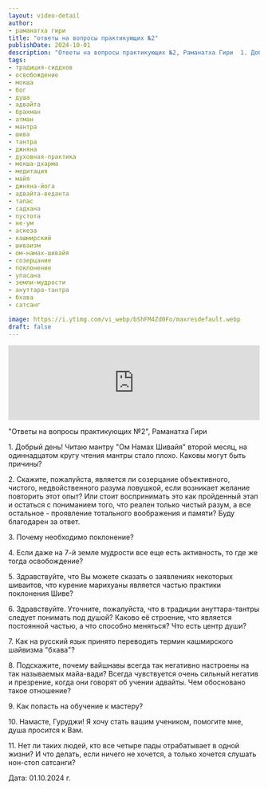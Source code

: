 ```yaml
---
layout: video-detail
author:
- раманатха гири
title: "ответы на вопросы практикующих №2"
publishDate: 2024-10-01
description: "Ответы на вопросы практикующих №2, Раманатха Гири  1. Добрый день! Читаю мантру Ом Намах Шивайя второй месяц, на одиннадцатом кругу чтения мантры стало плохо. Каковы могут быть причины?  2. Скажите, пожалуйста, является ли созерцание объектив"
tags: 
- традиция-сиддхов
- освобождение
- мокша
- бог
- душа
- адвайта
- брахман
- атман
- мантра
- шива
- тантра
- джняна
- духовная-практика
- мокша-дхарма
- медитация
- майя
- джняна-йога
- адвайта-веданта
- тапас
- садхана
- пустота
- не-ум
- аскеза
- кашмирский
- шиваизм
- ом-намах-шивайя
- созерцание
- поклонение
- упасана
- земли-мудрости
- ануттара-тантра
- бхава
- сатсанг

image: https://i.ytimg.com/vi_webp/bShFM4Zd0Fo/maxresdefault.webp
draft: false
---
```


<iframe width="100%" src="https://www.youtube.com/embed/bShFM4Zd0Fo" frameborder="0" allowfullscreen=""></iframe> 

 "Ответы на вопросы практикующих №2", Раманатха Гири

 1\. Добрый день! Читаю мантру "Ом Намах Шивайя" второй месяц, на одиннадцатом кругу чтения мантры стало плохо. Каковы могут быть причины?

 2\. Скажите, пожалуйста, является ли созерцание объективного, чистого, недвойственного разума ловушкой, если возникает желание повторить этот опыт? Или стоит воспринимать это как пройденный этап и остаться с пониманием того, что реален только чистый разум, а все остальное - проявление тотального воображения и памяти? Буду благодарен за ответ.

 3\. Почему необходимо поклонение?

 4\. Если даже на 7-й земле мудрости все еще есть активность, то где же тогда освобождение?

 5\. Здравствуйте, что Вы можете сказать о заявлениях некоторых шиваитов, что курение марихуаны является частью практики поклонения Шиве?

 6\. Здравствуйте. Уточните, пожалуйста, что в традиции ануттара-тантры следует понимать под душой? Каково её строение, что является постоянной частью, а что способно меняться? Что есть центр души?

 7\. Как на русский язык принято переводить термин кашмирского шайвизма "бхава"?

 8\. Подскажите, почему вайшнавы всегда так негативно настроены на так называемых майа-вади? Всегда чувствуется очень сильный негатив и презрение, когда они говорят об учении адвайты. Чем обосновано такое отношение?

 9\. Как попасть на обучение к мастеру?

 10\. Намасте, Гуруджи! Я хочу стать вашим учеником, помогите мне, душа просится к Вам.

 11\. Нет ли таких людей, кто все четыре пады отрабатывает в одной жизни? И что делать, если ничего не хочется, а только хочется слушать нон-стоп сатсанги?

  
 Дата: 01.10.2024 г.

  

 